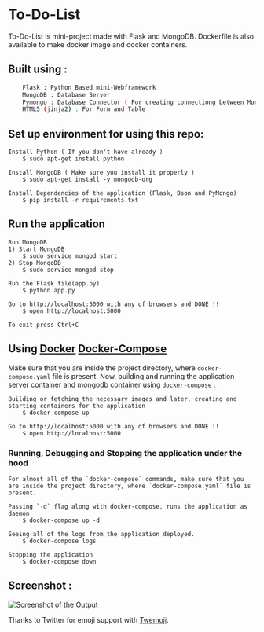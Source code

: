 # To-Do-List

To-Do-List is mini-project made with Flask and MongoDB. Dockerfile is also available to make docker image and docker containers.

## Built using :
```sh
	Flask : Python Based mini-Webframework
	MongoDB : Database Server
	Pymongo : Database Connector ( For creating connectiong between MongoDB and Flask )
	HTML5 (jinja2) : For Form and Table
```

## Set up environment for using this repo:
```
Install Python ( If you don't have already )
	$ sudo apt-get install python

Install MongoDB ( Make sure you install it properly )
	$ sudo apt-get install -y mongodb-org

Install Dependencies of the application (Flask, Bson and PyMongo)
	$ pip install -r requirements.txt
```

## Run the application
```
Run MongoDB
1) Start MongoDB
	$ sudo service mongod start
2) Stop MongoDB
	$ sudo service mongod stop

Run the Flask file(app.py)
	$ python app.py

Go to http://localhost:5000 with any of browsers and DONE !!
	$ open http://localhost:5000

To exit press Ctrl+C
```

## Using [Docker](https://www.docker.com) [Docker-Compose](https://docs.docker.com/compose)

Make sure that you are inside the project directory, where `docker-compose.yaml` file is present. Now, building and running the application server container and mongodb container using `docker-compose` :
```
Building or fetching the necessary images and later, creating and starting containers for the application
    $ docker-compose up

Go to http://localhost:5000 with any of browsers and DONE !!
    $ open http://localhost:5000
```

### Running, Debugging and Stopping the application under the hood
```
For almost all of the `docker-compose` commands, make sure that you are inside the project directory, where `docker-compose.yaml` file is present.

Passing `-d` flag along with docker-compose, runs the application as daemon
    $ docker-compose up -d

Seeing all of the logs from the application deployed.
    $ docker-compose logs

Stopping the application
    $ docker-compose down
```

## Screenshot :

![Screenshot of the Output](https://github.com/CoolBoi567/ToDo-List-using-Flask-and-MongoDB/blob/master/static/images/screenshot.jpg?raw=true "Screenshot of Output")

Thanks to Twitter for emoji support with [Twemoji](https://github.com/twitter/twemoji).

